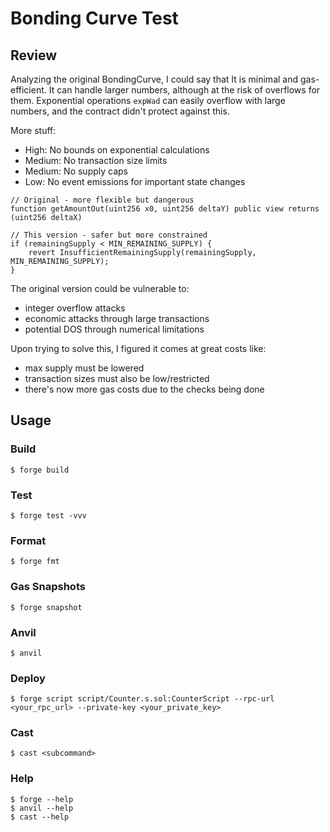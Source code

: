 # Bonding Curve Test

## Review
Analyzing the original BondingCurve, I could say that It is minimal and gas-efficient.
It can handle larger numbers, although at the risk of overflows for them.
Exponential operations `expWad` can easily overflow with large numbers, and
the contract didn't protect against this.

More stuff:
- High: No bounds on exponential calculations
- Medium: No transaction size limits
- Medium: No supply caps
- Low: No event emissions for important state changes

```solidity
// Original - more flexible but dangerous
function getAmountOut(uint256 x0, uint256 deltaY) public view returns (uint256 deltaX)

// This version - safer but more constrained
if (remainingSupply < MIN_REMAINING_SUPPLY) {
    revert InsufficientRemainingSupply(remainingSupply, MIN_REMAINING_SUPPLY);
}
```

The original version could be vulnerable to:
- integer overflow attacks
- economic attacks through large transactions
- potential DOS through numerical limitations

Upon trying to solve this, I figured it comes at great costs like:
- max supply must be lowered
- transaction sizes must also be low/restricted
- there's now more gas costs due to the checks being done

## Usage

### Build

```shell
$ forge build
```

### Test

```shell
$ forge test -vvv
```

### Format

```shell
$ forge fmt
```

### Gas Snapshots

```shell
$ forge snapshot
```

### Anvil

```shell
$ anvil
```

### Deploy

```shell
$ forge script script/Counter.s.sol:CounterScript --rpc-url <your_rpc_url> --private-key <your_private_key>
```

### Cast

```shell
$ cast <subcommand>
```

### Help

```shell
$ forge --help
$ anvil --help
$ cast --help
```
